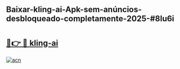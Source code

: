 ## Baixar-kling-ai-Apk-sem-anúncios-desbloqueado-completamente-2025-#8lu6i

# <h2><a href="https://ainizakaria.my?title=kling-ai&ref=22M">🔗👉 🔴 kling-ai</a></h2>

[![acn](https://github.com/user-attachments/assets/0f9c940e-d8b0-45ae-aac7-cd30a18b3e1c)](https://ainizakaria.my?title=kling-ai&ref=22M)


